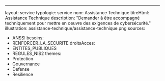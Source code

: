 ---
layout: service
typologie: service
nom: Assistance Technique
titreHtml: Assistance Technique
description: "Demander à être accompagné techniquement pour mettre en oeuvre des exigences de cybersécurité."
illustration: assistance-technique/assistance-technique.png
sources:
  - ANSSI
besoins: 
  - RENFORCER_LA_SECURITE
droitsAcces:
  - ENTITES_PUBLIQUES
  - REGULES_NIS2
themes:
  - Protection
  - Gouvernance
  - Defense
  - Resilience